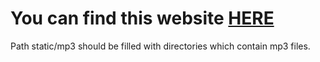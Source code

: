 # You can find this website [HERE](https://mc-mp3-player.herokuapp.com)

Path static/mp3 should be filled with directories which contain mp3 files.
